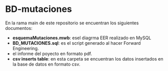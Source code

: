# BD-mutaciones
En la rama main de este repositorio se encuentran  los siguientes documentos:
- **esquemaMutaciones.mwb**: esel diagrma EER realizado en MySQL
- **BD_MUTACIONES.sql**: es el script generado al hacer Forward Engineering.
- el informe del poyecto en formato pdf. 
- **csv inserts table**: en esta carpeta se encuentran los datos insertados en la base de datos en formato csv.
